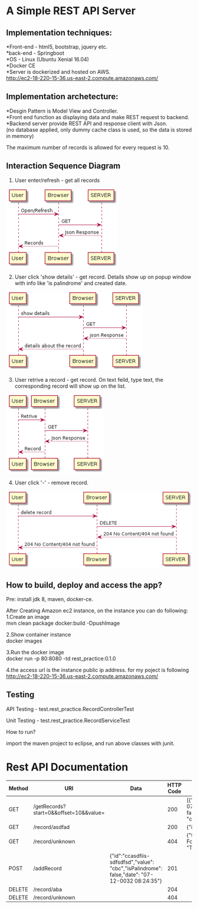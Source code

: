 # A Simple REST API Server

## Implementation techniques:<br />
*Front-end - html5, bootstrap, jquery etc.<br />
*back-end - Springboot <br />
*OS - Linux (Ubuntu Xenial 16.04) <br />
*Docker CE <br />
*Server is dockerized and hosted on AWS.<br />
http://ec2-18-220-15-36.us-east-2.compute.amazonaws.com/

## Implementation archetecture:<br />
*Desgin Pattern is Model View and Controller. <br />
*Front end function as displaying data and make REST request to backend.<br />
*Backend server provide REST API and response client with Json.<br />
(no database applied, only dummy cache class is used, so the data is stored in memory)

The maximum number of records is allowed for every request is 10. 

## Interaction Sequence Diagram

1) User enter/refresh - get all records

![Alt text](https://github.com/dingwenxiao/rest_spring/raw/master/screenshots/get_all_records.png)

2) User click 'show details' - get record. Details show up on popup window with info like 'is palindrome' and created date.

![Alt text](https://github.com/dingwenxiao/rest_spring/raw/master/screenshots/show_details.png)

3) User retrive a record - get record. On text feild, type text, the corresponding record will show up on the list.

![Alt text](https://github.com/dingwenxiao/rest_spring/raw/master/screenshots/search_record.png)

4) User click '-' - remove record. 

![Alt text](https://github.com/dingwenxiao/rest_spring/raw/master/screenshots/delete_record.png)

## How to build, deploy and access the app? 
Pre: install jdk 8, maven, docker-ce.

After Creating Amazon ec2 instance, on the instance you can do following:<br />
1.Create an image<br />
  mvn clean package docker:build -DpushImage

2.Show container instance<br />
  docker images<br />

3.Run the docker image<br />
  docker run -p 80:8080 -td rest_practice:0.1.0 <br />

4.the access url is the instance public ip address. for my poject is following<br />
http://ec2-18-220-15-36.us-east-2.compute.amazonaws.com/

## Testing
API Testing - test.rest_practice.RecordControllerTest

Unit Testing - test.rest_practice.RecordServiceTest

How to run? 

import the maven project to eclipse, and run above classes with junit.

Rest API Documentation
=====
| Method | URI | Data | HTTP Code | Response (in JSON) |
| ------ | --- | ---- | --------- | ------------------ |
| GET | /getRecords?start=0&&offset=10&&value= |  | 200 | [{"id":"bacsdfsdf-essdfef","value": "aba","isPalindrome": true,"date": "07-12-0032 07:10:04"},{"id":"ccasdfiis-sdfsdfsd", "value": "abcdef%^$","isPalindrome": false,"date": "07-12-0032 07:10:20"},{"id":"ccasdfiis-essdfef", "value": "cbc","isPalindrome": true,"date": "07-12-0032 07:10:11"}] |
| GET | /record/asdfad |  | 200 |{"id":"asdfad", "value": "aba","isPalindrome": true,"date": "07-12-0032 08:07:35"} |
| GET | /record/unknown |  | 404 | {"timestamp": 1498595279984,"status": 404,"error": "Not  Found","exception":"test.rest_practice.exception.RecordNotFoundException","message": "This record is not found in the  system","path": "/record/unknown"} |
| POST |/addRecord | {"id":"ccasdfiis-sdfsdfsd","value": "cbc","isPalindrome": false,"date": "07-12-0032 08:24:35"}| 201 |  |
| DELETE | /record/aba |  | 204 |  |
| DELETE | /record/unknown |  | 404 |  |
